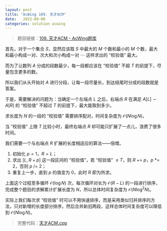 ```yaml
---
layout: post
title: "AcWing 109. 天才ACM"
date:   2022-09-08
categories: solution acwing
---
```


> 题目链接：<a href="https://www.acwing.com/problem/content/111/" target="_blnak">109. 天才ACM - AcWing题库</a>

首先，对于一个集合 $S$，显然应该取 $S$ 中最大的 $M$ 个数和最小的 $M$ 个数，最大和最小构成一对、次大和次小构成一对 $\cdots$ 这样求出的 “校验值” 最大。

而为了让数列 $A$ 分成的段数最少，每一段都应该在 “校验值” 不超 $T$ 的前提下，尽量包含更多的数。

所以我们从头开始对 $A$ 进行分段，让每一段尽量长，到达结尾时分成的段数就是答案。

于是，需要解决的问题为：当确定一个左端点 $L$ 之后，右端点 $R$ 在满足 $A[L] \sim A[R]$ 的 “校验值” 不超过 $T$ 的前提下，最大能取到多少。

求长度为 $N$ 的一段的 “校验值” 需要排序配对，时间复杂度为 $\mathcal{O}(N \log{N})$。

当 “校验值” 上限 $T$ 比较小时，最终右端点 $R$ 却可能只扩展了一点儿，浪费了很多时间。

我们需要一个与右端点 $R$ 扩展的长度相适应的算法——倍增。

1. 初始化 $p = 1$，$R = L$；
2. 求出 $[L, R + p]$ 这一段区间的 “校验值”，若 “校验值” $\leq T$，则 $R$ $+=$ $p$，$p$ $*=$ $2$，否则 $p$ $/=$ $2$；
3. 重复上一步，直到 $p$ 的值变为 $0$，此时 $R$ 即为所求。

上面这个过程至多循环 $\mathcal{O}(\log{N})$ 次，每次循环对长为 $\mathcal{O}(R - L)$ 的一段进行排序，完成整个题目的求解累计扩展长度为 $N$，所以总体时间复杂度为 $\mathcal{O}(N \log^2{N})$。

实际上我们每次求 “校验值” 时可以不用快速排序，而是采用类似归并排序的方法，只对新增的长度部分排序，然后合并新旧两段，这样总体时间复杂度可以降低到 $\mathcal{O}(N \log{N})$。

> 完整代码：<a href="https://gitee.com/lyccrius/oi/blob/master/AcWing/109/天才ACM.cpp" target="_blank">天才ACM.cpp</a>